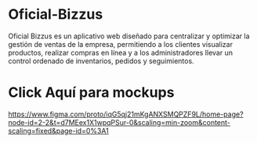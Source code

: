 # Oficial-Bizzus
Oficial Bizzus es un aplicativo web diseñado para centralizar y optimizar la gestión de ventas de la empresa, permitiendo a los clientes visualizar productos, realizar compras en línea y a los administradores llevar un control ordenado de inventarios, pedidos y seguimientos.

# Click Aquí para mockups
https://www.figma.com/proto/iqG5qj21mKgANXSMQPZF9L/home-page?node-id=2-2&t=d7MEex1X1wpqPSur-0&scaling=min-zoom&content-scaling=fixed&page-id=0%3A1


